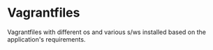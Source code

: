 # Vagrantfiles
Vagrantfiles with different os and various s/ws installed based on the application's requirements.
